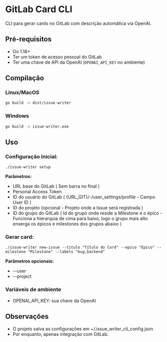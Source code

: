 # GitLab Card CLI

CLI para gerar cards no GitLab com descrição automática via OpenAI.

## Pré-requisitos

- Go 1.18+
- Ter um token de acesso pessoal do GitLab
- Ter uma chave de API da OpenAI (`OPENAI_API_KEY` no ambiente)

## Compilação

### Linux/MacOS

```sh
go build -o dist/issue-writer
```

### Windows

```sh
go build -o issue-writer.exe
```

## Uso

### Configuração inicial:

`./issue-writer setup`

**Parâmetros:**

- URL base do GitLab ( Sem barra no final )
- Personal Access Token
- ID do usuário do GitLab ( {URL_GIT}/-/user_settings/profile - Campo User ID )
- ID do projeto (opcional - Projeto onde a Issue será registrada )
- ID do grupo do GitLab ( Id do grupo onde reside a Milestone e o épico - Funciona a hierarquia de cima para baixo, logo o grupo mais alto enxerga os épicos e milestones dos grupos abaixo )

### Gerar card:

`./issue-writer new-issue --titulo "Título do Card" --epico "Epico" --milestone "Milestone" --labels "bug,backend"`

**Parâmetros opcionais:**

- --user
- --project

### Variáveis de ambiente

- OPENAI_API_KEY: sua chave da OpenAI

## Observações

- O projeto salva as configurações em ~/.issue_writer_cli_config.json
- Por enquanto, apenas integração com GitLab.
